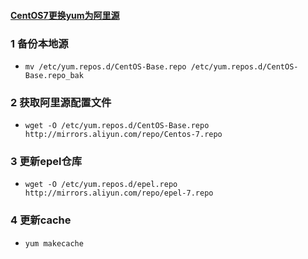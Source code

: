 #### [CentOS7更换yum为阿里源](https://www.cnblogs.com/jincieryi1120/p/12129890.html)

### 1 备份本地源

- `mv /etc/yum.repos.d/CentOS-Base.repo /etc/yum.repos.d/CentOS-Base.repo_bak`

### 2 获取阿里源配置文件

- `wget -O /etc/yum.repos.d/CentOS-Base.repo http://mirrors.aliyun.com/repo/Centos-7.repo`

### 3 更新epel仓库

- `wget -O /etc/yum.repos.d/epel.repo http://mirrors.aliyun.com/repo/epel-7.repo`

### 4 更新cache

- `yum makecache`

